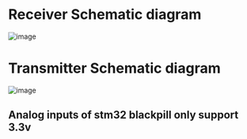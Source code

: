 # Receiver Schematic diagram
![image](https://github.com/user-attachments/assets/ca96777a-8c4b-40f1-95fd-9a0a234c7500)

# Transmitter Schematic diagram
![image](https://github.com/user-attachments/assets/88584319-e0c9-49da-a3d1-7191d066c788)

## Analog inputs of stm32 blackpill only support 3.3v
